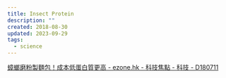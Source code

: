 ```yaml
---
title: Insect Protein
description: ""
created: 2018-08-30
updated: 2023-09-29
tags:
  - science
---
```


[蟑螂磨粉製麵包！成本低蛋白質更高 - ezone.hk - 科技焦點 - 科技 - D180711](https://ezone.ulifestyle.com.hk/article/2112897/蟑螂磨粉製麵包！成本低蛋白質更高)

